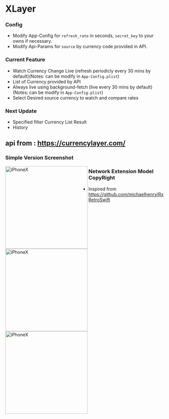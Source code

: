 # XLayer

### Config
- Modify App-Config  for `refresh_rate` in seconds, `secret_key` to your owns if necessary.
- Modify Api-Params for `source` by currency code provided in API.

### Current Feature
- Watch Currency Change Live (refresh periodicly every 30 mins by default)(Notes: can be modify in `App-Config.plist`)
- List of Currency provided by API
- Always live using background-fetch (live every 30 mins by default)(Notes: can be modify in `App-Config.plist`)
- Select Desired source currency to watch and compare rates

### Next Update 
- Specified filter Currency List Result
- History

## api from :  https://currencylayer.com/

### Simple Version Screenshot
<img align="left" src="https://raw.github.com/nsnull0/XLayer/master/ss-1.png" alt="iPhoneX" width="260" />
<img align="left" src="https://raw.github.com/nsnull0/XLayer/master/ss-2.png" alt="iPhoneX" width="260" />
<img align="left" src="https://raw.github.com/nsnull0/XLayer/master/ss-3.png" alt="iPhoneX" width="260" />


### Network Extension Model CopyRight
- Inspired from https://github.com/michaelhenry/RxRetroSwift


